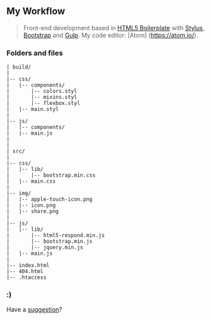 ## My Workflow

> Front-end development based in [HTML5 Boilerplate](http://h5bp.com) with [Stylus](http://stylus-lang.com/), [Bootstrap](http://getbootstrap.com/) and [Gulp](http://gulpjs.com/). My code editor: [Atom] (https://atom.io/).


### Folders and files

```
| build/
|
|-- css/
|   |-- components/
|       |-- colors.styl
|       |-- mixins.styl
|       |-- flexbox.styl
|   |-- main.styl
|
|-- js/
|   |-- components/
|   |-- main.js
|
|
| src/
|
|-- css/
|   |-- lib/
|       |-- bootstrap.min.css
|   |-- main.css
|
|-- img/
|	|-- apple-touch-icon.png
|	|-- icon.png
|	|-- share.png
|
|-- js/
|   |-- lib/
|       |-- html5-respond.min.js
|       |-- bootstrap.min.js
|       |-- jquery.min.js
|   |-- main.js
|
|-- index.html
|-- 404.html
|-- .htaccess
```

### :)

Have a [suggestion](https://github.com/leandrow/my-workflow/issues)?
